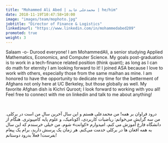 ```yaml
---
title: "Mohammed Ali Abed | محمدعلی عابد | he/him"
date: 2018-11-19T10:47:58+10:00
image: "images/team/mophoto.jpg"
jobtitle: "Director of Finance & Logistics"
linkedinurl: "https://www.linkedin.com/in/mohammedabed209"
promoted: true
weight: 3
---
```


Salaam -o- Durood everyone! I am MohammedAli, a senior studying Applied Mathematics, Economics, and Computer Science. My goals post-graduation is to work in a tech-finance related position (think quant); as long as I can do math for eternity I am looking forward to it! I joined ASA because I love to work with others, especially those from the same maihan as mine. I am honored to have the opportunity to dedicate my time for the betterment of Afghans not only here at UC Berkeley, but those globally as well. My favorite Afghan dish is Kichri Quroot; I look forward to working with you all! Feel free to connect with me on linkedin and talk to me about anything!

<br/>

درود فراوان بر همه! من محمدعلی هستم و این سال آخرین سالِ من است در برکلی. من سه گرایش می‌خوانم: ریاضیات کاربردی، اکونامیک، و علوم پایه کامپیوتری. هنگام از دانشگاه فارغ آموزش می‌ کنم، امیدوارم «کوانت» شوم. من خیلی خرسندم که این سال به همه افغان ها در برکلی خدمت می‌کنم. هر زمان یک پرسش دارید، برام یک پیغام بفرست! فعلاً بدرود دوستانم!
